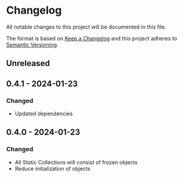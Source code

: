 # Changelog
All notable changes to this project will be documented in this file.

The format is based on [Keep a Changelog](https://keepachangelog.com/en/1.0.0/)
and this project adheres to [Semantic Versioning](https://semver.org/spec/v2.0.0.html).

## Unreleased

## 0.4.1 - 2024-01-23
### Changed
- Updated dependencies

## 0.4.0 - 2024-01-23
### Changed
- All Static Collections will consist of frozen objects
- Reduce initialization of objects
